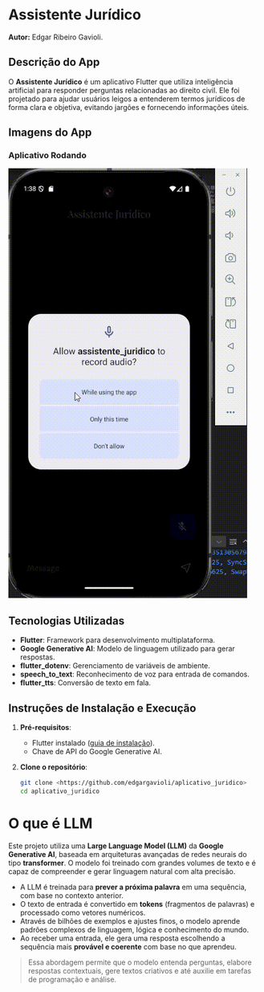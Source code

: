 # Assistente Jurídico

**Autor:** Edgar Ribeiro Gavioli.

## Descrição do App

O **Assistente Jurídico** é um aplicativo Flutter que utiliza inteligência artificial para responder perguntas relacionadas ao direito civil. Ele foi projetado para ajudar usuários leigos a entenderem termos jurídicos de forma clara e objetiva, evitando jargões e fornecendo informações úteis.

## Imagens do App

### Aplicativo Rodando
![Aplicativo Rodando](assets/screenshots/gifproreadme.gif)

## Tecnologias Utilizadas

- **Flutter**: Framework para desenvolvimento multiplataforma.
- **Google Generative AI**: Modelo de linguagem utilizado para gerar respostas.
- **flutter_dotenv**: Gerenciamento de variáveis de ambiente.
- **speech_to_text**: Reconhecimento de voz para entrada de comandos.
- **flutter_tts**: Conversão de texto em fala.

## Instruções de Instalação e Execução

1. **Pré-requisitos**:
   - Flutter instalado ([guia de instalação](https://docs.flutter.dev/get-started/install)).
   - Chave de API do Google Generative AI.

2. **Clone o repositório**:
   ```bash
   git clone <https://github.com/edgargavioli/aplicativo_juridico>
   cd aplicativo_juridico

# O que é LLM

Este projeto utiliza uma **Large Language Model (LLM)** da **Google Generative AI**, baseada em arquiteturas avançadas de redes neurais do tipo **transformer**. O modelo foi treinado com grandes volumes de texto e é capaz de compreender e gerar linguagem natural com alta precisão.

* A LLM é treinada para **prever a próxima palavra** em uma sequência, com base no contexto anterior.
* O texto de entrada é convertido em **tokens** (fragmentos de palavras) e processado como vetores numéricos.
* Através de bilhões de exemplos e ajustes finos, o modelo aprende padrões complexos de linguagem, lógica e conhecimento do mundo.
* Ao receber uma entrada, ele gera uma resposta escolhendo a sequência mais **provável e coerente** com base no que aprendeu.

> Essa abordagem permite que o modelo entenda perguntas, elabore respostas contextuais, gere textos criativos e até auxilie em tarefas de programação e análise.

   

